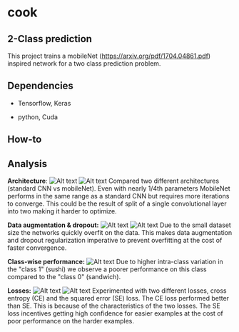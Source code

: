 # cook

## 2-Class prediction

This project trains a mobileNet (https://arxiv.org/pdf/1704.04861.pdf) inspired network for a two class prediction problem.

## Dependencies
- Tensorflow, Keras

- python, Cuda

## How-to


## Analysis

**Architecture**:
![Alt text](evaluation/cnn_vs_mNet_loss.png?raw=true "Title")
![Alt text](evaluation/cnn_vs_mNet_validation_loss.png?raw=true "Title")
Compared two different architectures (standard CNN vs mobileNet). Even with nearly 1/4th parameters MobileNet performs in the same range as a standard CNN but requires more iterations to converge. This could be the result of split of a single convolutional layer into two making it harder to optimize.

**Data augmentation & dropout:**
![Alt text](evaluation/mNet_loss.png?raw=true "Title")
![Alt text](evaluation/mNet_validation_loss.png?raw=true "Title")
Due to the small dataset size the networks quickly overfit on the data. This makes data augmentation and dropout regularization imperative to prevent overfitting at the cost of faster convergence.

**Class-wise performance:**
![Alt text](evaluation/mNet_precisionRecall.png?raw=true "Title")
Due to higher intra-class variation in the "class 1" (sushi) we observe a poorer performance on this class compared to the "class 0" (sandwich).

**Losses:**
![Alt text](evaluation/ce_vs_se_acc.png?raw=true "Title")
![Alt text](evaluation/ce_vs_se_validation_acc.png?raw=true "Title")
Experimented with two different losses, cross entropy (CE) and the squared error (SE) loss. The CE loss performed better than SE. This is because of the characteristics of the two losses. The SE loss incentives getting high confidence for easier examples at the cost of poor performance on the harder examples.
